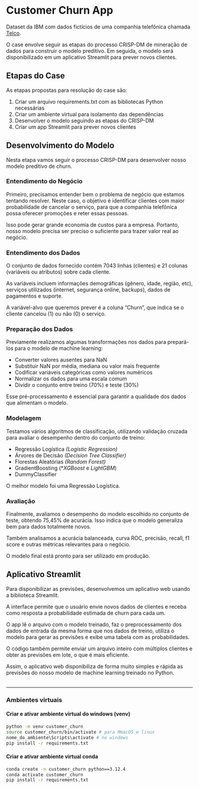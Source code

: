 # Customer Churn App

Dataset da IBM com dados fictícios de uma companhia telefônica chamada [Telco](https://www.kaggle.com/datasets/blastchar/telco-customer-churn).

O case envolve seguir as etapas do processo CRISP-DM de mineração de dados para construir o modelo preditivo. Em seguida, o modelo será disponibilizado em um aplicativo Streamlit para prever novos clientes.

## Etapas do Case

As etapas propostas para resolução do case são:

1. Criar um arquivo requirements.txt com as bibliotecas Python necessárias
2. Criar um ambiente virtual para isolamento das dependências
3. Desenvolver o modelo seguindo as etapas do CRISP-DM
4. Criar um app Streamlit para prever novos clientes

## Desenvolvimento do Modelo

Nesta etapa vamos seguir o processo CRISP-DM para desenvolver nosso modelo preditivo de churn.

### Entendimento do Negócio

Primeiro, precisamos entender bem o problema de negócio que estamos tentando resolver. Neste caso, o objetivo é identificar clientes com maior probabilidade de cancelar o serviço, para que a companhia telefônica possa oferecer promoções e reter essas pessoas.

Isso pode gerar grande economia de custos para a empresa. Portanto, nosso modelo precisa ser preciso o suficiente para trazer valor real ao negócio.

### Entendimento dos Dados

O conjunto de dados fornecido contém 7043 linhas (clientes) e 21 colunas (variáveis ou atributos) sobre cada cliente.

As variáveis incluem informações demográficas (gênero, idade, região, etc), serviços utilizados (internet, segurança online, backups), dados de pagamentos e suporte.

A variável-alvo que queremos prever é a coluna “Churn”, que indica se o cliente cancelou (1) ou não (0) o serviço.

### Preparação dos Dados

Previamente realizamos algumas transformações nos dados para prepará-los para o modelo de machine learning:

* Converter valores ausentes para NaN
* Substituir NaN por média, mediana ou valor mais frequente
* Codificar variáveis categóricas como valores numéricos
* Normalizar os dados para uma escala comum
* Dividir o conjunto entre treino (70%) e teste (30%)

Esse pré-processamento é essencial para garantir a qualidade dos dados que alimentam o modelo.

### Modelagem

Testamos vários algoritmos de classificação, utilizando validação cruzada para avaliar o desempenho dentro do conjunto de treino:

* Regressão Logística *_(Logistic Regression)_*
* Árvores de Decisão *_(Decision Tree Classifier)_*
* Florestas Aleatórias *_(Random Forest)_*
* GradientBoosting (*_XGBoost_ e *_LightGBM_*)
* DummyClassifier

O melhor modelo foi uma Regressão Logística.

### Avaliação

Finalmente, avaliamos o desempenho do modelo escolhido no conjunto de teste, obtendo 75,45% de acurácia. Isso indica que o modelo generaliza bem para dados totalmente novos.

Também analisamos a acurácia balanceada, curva ROC, precisão, recall, f1 score e outras métricas relevantes para o negócio.

O modelo final está pronto para ser utilizado em produção.

## Aplicativo Streamlit

Para disponibilizar as previsões, desenvolvemos um aplicativo web usando a biblioteca Streamlit.

A interface permite que o usuário envie novos dados de clientes e receba como resposta a probabilidade estimada de churn para cada um.

O app lê o arquivo com o modelo treinado, faz o preprocessamento dos dados de entrada da mesma forma que nos dados de treino, utiliza o modelo para gerar as previsões e exibe uma tabela com as probabilidades.

O código também permite enviar um arquivo inteiro com múltiplos clientes e obter as previsões em lote, o que é mais eficiente.

Assim, o aplicativo web disponibiliza de forma muito simples e rápida as previsões do nosso modelo de machine learning treinado no Python. <br>
<br>


---
### Ambientes virtuais

#### Criar e ativar ambiente virtual do windows (venv)

```bash
python -m venv customer_churn
source customer_churn/bin/activate # para MmacOS e linux
nome_do_ambiente\Scripts\activate # no windows
pip install -r requirements.txt
```

#### Criar e ativar ambiente virtual conda

```bash
conda create -n customer_churn python==3.12.4
conda activate customer_churn
pip install -r requirements.txt
```